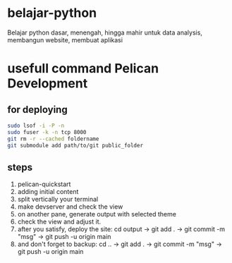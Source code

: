 # belajar-python
Belajar python dasar, menengah, hingga mahir untuk data analysis, membangun website, membuat aplikasi


# usefull command Pelican Development

## for deploying
```bash
sudo lsof -i -P -n
sudo fuser -k -n tcp 8000 
git rm -r --cached foldername
git submodule add path/to/git public_folder
```

## steps
1. pelican-quickstart
2. adding initial content
3. split vertically your terminal
4. make devserver and check the view
5. on another pane, generate output with selected theme
6. check the view and adjust it.
7. after you satisfy, deploy the site: cd output -> git add . -> git commit -m "msg" -> git push -u origin main
8. and don't forget to backup: cd .. -> git add . -> git commit -m "msg" -> git push -u origin main
